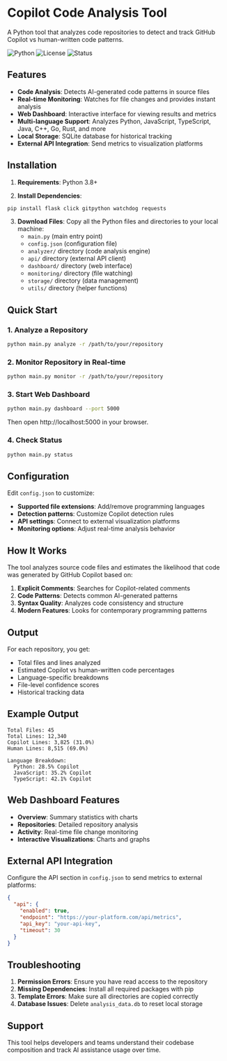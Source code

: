 # Copilot Code Analysis Tool

A Python tool that analyzes code repositories to detect and track GitHub Copilot vs human-written code patterns.

![Python](https://img.shields.io/badge/python-v3.8+-blue.svg)
![License](https://img.shields.io/badge/license-MIT-green.svg)
![Status](https://img.shields.io/badge/status-active-success.svg)

## Features

- **Code Analysis**: Detects AI-generated code patterns in source files
- **Real-time Monitoring**: Watches for file changes and provides instant analysis
- **Web Dashboard**: Interactive interface for viewing results and metrics
- **Multi-language Support**: Analyzes Python, JavaScript, TypeScript, Java, C++, Go, Rust, and more
- **Local Storage**: SQLite database for historical tracking
- **External API Integration**: Send metrics to visualization platforms

## Installation

1. **Requirements**: Python 3.8+

2. **Install Dependencies**:
```bash
pip install flask click gitpython watchdog requests
```

3. **Download Files**: Copy all the Python files and directories to your local machine:
   - `main.py` (main entry point)
   - `config.json` (configuration file)
   - `analyzer/` directory (code analysis engine)
   - `api/` directory (external API client)
   - `dashboard/` directory (web interface)
   - `monitoring/` directory (file watching)
   - `storage/` directory (data management)
   - `utils/` directory (helper functions)

## Quick Start

### 1. Analyze a Repository
```bash
python main.py analyze -r /path/to/your/repository
```

### 2. Monitor Repository in Real-time
```bash
python main.py monitor -r /path/to/your/repository
```

### 3. Start Web Dashboard
```bash
python main.py dashboard --port 5000
```
Then open http://localhost:5000 in your browser.

### 4. Check Status
```bash
python main.py status
```

## Configuration

Edit `config.json` to customize:

- **Supported file extensions**: Add/remove programming languages
- **Detection patterns**: Customize Copilot detection rules
- **API settings**: Connect to external visualization platforms
- **Monitoring options**: Adjust real-time analysis behavior

## How It Works

The tool analyzes source code files and estimates the likelihood that code was generated by GitHub Copilot based on:

1. **Explicit Comments**: Searches for Copilot-related comments
2. **Code Patterns**: Detects common AI-generated patterns
3. **Syntax Quality**: Analyzes code consistency and structure
4. **Modern Features**: Looks for contemporary programming patterns

## Output

For each repository, you get:
- Total files and lines analyzed
- Estimated Copilot vs human-written code percentages
- Language-specific breakdowns
- File-level confidence scores
- Historical tracking data

## Example Output

```
Total Files: 45
Total Lines: 12,340
Copilot Lines: 3,825 (31.0%)
Human Lines: 8,515 (69.0%)

Language Breakdown:
  Python: 28.5% Copilot
  JavaScript: 35.2% Copilot
  TypeScript: 42.1% Copilot
```

## Web Dashboard Features

- **Overview**: Summary statistics with charts
- **Repositories**: Detailed repository analysis
- **Activity**: Real-time file change monitoring
- **Interactive Visualizations**: Charts and graphs

## External API Integration

Configure the API section in `config.json` to send metrics to external platforms:

```json
{
  "api": {
    "enabled": true,
    "endpoint": "https://your-platform.com/api/metrics",
    "api_key": "your-api-key",
    "timeout": 30
  }
}
```

## Troubleshooting

1. **Permission Errors**: Ensure you have read access to the repository
2. **Missing Dependencies**: Install all required packages with pip
3. **Template Errors**: Make sure all directories are copied correctly
4. **Database Issues**: Delete `analysis_data.db` to reset local storage

## Support

This tool helps developers and teams understand their codebase composition and track AI assistance usage over time.